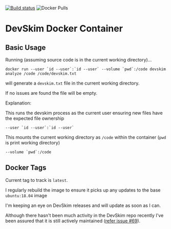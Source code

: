 [![Build status](https://dev.azure.com/patros/OpenSource/_apis/build/status/docker-devskim)](https://dev.azure.com/patros/OpenSource/_build/latest?definitionId=23)
![Docker Pulls](https://img.shields.io/docker/pulls/coderpatros/devskim.svg)

DevSkim Docker Container
========================

Basic Usage
-----------

Running (assuming source code is in the current working directory)...

    docker run --user `id --user`:`id --user` --volume `pwd`:/code devskim analyze /code /code/devskim.txt

will generate a `devskim.txt` file in the current working directory.

If no issues are found the file will be empty.

Explanation:

This runs the devskim process as the current user ensuring new files have the expected file ownership

    --user `id --user`:`id --user`

This mounts the current working directory as `/code` within the container (`pwd` is print working directory)

    --volume `pwd`:/code

Docker Tags
-----------

Current tag to track is `latest`.

I regularly rebuild the image to ensure it picks up any updates to the base
`ubuntu:18.04` image

I'm keeping an eye on DevSkim releases and will update as soon as I can.

Although there hasn't been much activity in the DevSkim repo recently I've
been assured that it is still actively maintained ([refer issue #69](https://github.com/microsoft/DevSkim/issues/69)).
